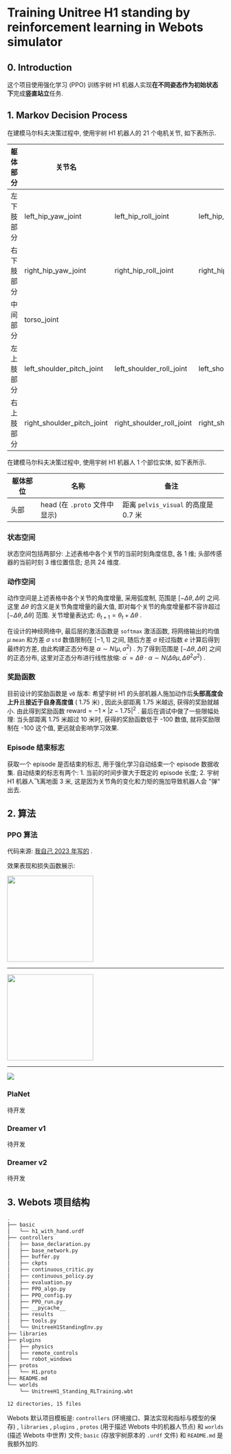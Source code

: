 # Training Unitree H1 standing by reinforcement learning in Webots simulator

## 0. Introduction

这个项目使用强化学习 (PPO) 训练宇树 H1 机器人实现**在不同姿态作为初始状态下**完成**竖直站立**任务.

## 1. Markov Decision Process

在建模马尔科夫决策过程中, 使用宇树 H1 机器人的 21 个电机关节, 如下表所示.

| 躯体部分   | 关节名                     |                           |                          |                   |                   |
| ---------- | -------------------------- | ------------------------- | ------------------------ | ----------------- | ----------------- |
| 左下肢部分 | left_hip_yaw_joint         | left_hip_roll_joint       | left_hip_pitch_joint     | left_knee_joint   | left_ankle_joint  |
| 右下肢部分 | right_hip_yaw_joint        | right_hip_roll_joint      | right_hip_pitch_joint    | right_knee_joint  | right_ankle_joint |
| 中间部分   | torso_joint                |                           |                          |                   |                   |
| 左上肢部分 | left_shoulder_pitch_joint  | left_shoulder_roll_joint  | left_shoulder_yaw_joint  | left_elbow_joint  | left_hand_joint   |
| 右上肢部分 | right_shoulder_pitch_joint | right_shoulder_roll_joint | right_shoulder_yaw_joint | right_elbow_joint | right_hand_joint  |

在建模马尔科夫决策过程中, 使用宇树 H1 机器人 1 个部位实体, 如下表所示.

| 躯体部位 | 名称                          | 备注                                 |
| -------- | ----------------------------- | ------------------------------------ |
| 头部     | head (在 `.proto` 文件中显示) | 距离 `pelvis_visual` 的高度是 0.7 米 |

### 状态空间

状态空间包括两部分: 上述表格中各个关节的当前时刻角度信息, 各 1 维; 头部传感器的当前时刻 3 维位置信息; 总共 24 维度.

### 动作空间

动作空间是上述表格中各个关节的角度增量, 采用弧度制, 范围是 $[-\Delta\theta, \Delta\theta]$ 之间. 这里 $\Delta\theta$ 的含义是关节角度增量的最大值, 即对每个关节的角度增量都不容许超过 $[-\Delta\theta, \Delta\theta]$ 范围. 关节增量表达式: $\theta_{t+1}=\theta_{t}+\Delta\theta$ .

在设计的神经网络中, 最后层的激活函数是 `softmax` 激活函数, 将网络输出的均值 $\mu$ `mean` 和方差 $\sigma$  `std` 数值限制在 $[-1,1]$ 之间, 随后方差 $\sigma$ 经过指数 $e$ 计算后得到最终的方差, 由此构建正态分布是 $\alpha\sim N(\mu,\sigma^{2})$ . 为了得到范围是 $[-\Delta\theta, \Delta\theta]$ 之间的正态分布, 这里对正态分布进行线性放缩: $\alpha^{\prime}=\Delta\theta\cdot\alpha\sim N(\Delta\theta\mu,\Delta\theta^{2}\sigma^{2})$ .

### 奖励函数

目前设计的奖励函数是 `v0` 版本: 希望宇树 H1 的头部机器人施加动作后**头部高度会上升**且**接近于自身高度值** ( 1.75 米) , 因此头部距离 1.75 米越远, 获得的奖励就越小. 由此得到奖励函数 $\text{reward} = -1\times|z - 1.75|^{2}$ . 最后在调试中做了一些限幅处理: 当头部距离 1.75 米超过 10 米时, 获得的奖励函数低于 -100 数值, 就将奖励限制在 -100 这个值, 更远就会影响学习效果.

### Episode 结束标志

获取一个 episode 是否结束的标志, 用于强化学习自动结束一个 episode 数据收集. 自动结束的标志有两个: 1. 当前的时间步骤大于既定的 episode 长度; 2. 宇树 H1 机器人飞离地面 3 米, 这是因为关节角的变化和力矩的施加导致机器人会 "弹" 出去.

## 2. 算法

### PPO 算法

代码来源: [我自己 2023 年写的](https://github.com/JinbiaoZhu/BasicReinforcementLearning.git) .

效果表现和损失函数展示:

<img height="200" src="https://github.com/JinbiaoZhu/Unitree_H1_Webots/tree/main/controllers/results/ppo/UnitreeH1_Standing-20240722122807.png" width="200"/>

---

<img height="200" src="https://github.com/JinbiaoZhu/Unitree_H1_Webots/tree/main/controllers/results/ppo/UnitreeH1_Standing-20240722104334.png-loss.png" width="200"/>

---

<img src="https://github.com/JinbiaoZhu/Unitree_H1_Webots/tree/main/controllers/results/ppo/UnitreeH1_Standing-20240722104334.png-loss.png"/>

### PlaNet

待开发

### Dreamer v1

待开发

### Dreamer v2

待开发

## 3. Webots 项目结构

```bash
.
├── basic
│   └── h1_with_hand.urdf
├── controllers
│   ├── base_declaration.py
│   ├── base_network.py
│   ├── buffer.py
│   ├── ckpts
│   ├── continuous_critic.py
│   ├── continuous_policy.py
│   ├── evaluation.py
│   ├── PPO_algo.py
│   ├── PPO_config.py
│   ├── PPO_run.py
│   ├── __pycache__
│   ├── results
│   ├── tools.py
│   └── UnitreeH1StandingEnv.py
├── libraries
├── plugins
│   ├── physics
│   ├── remote_controls
│   └── robot_windows
├── protos
│   └── H1.proto
├── README.md
└── worlds
    └── UnitreeH1_Standing_RLTraining.wbt

12 directories, 15 files
```

Webots 默认项目模板是: `controllers` (环境接口、算法实现和指标与模型的保存) , `libraries` , `plugins` , `protos` (用于描述 Webots 中的机器人节点) 和 `worlds` (描述 Webots 中世界) 文件; `basic` (存放宇树原本的 `.urdf` 文件) 和 `README.md` 是我额外加的.

